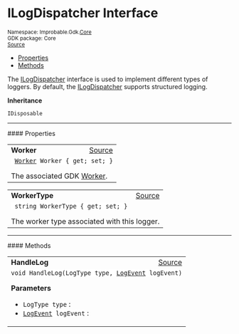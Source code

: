 
# ILogDispatcher Interface
<sup>
Namespace: Improbable.Gdk.<a href="{{urlRoot}}/api/core-index">Core</a><br/>
GDK package: Core<br/>
<a href="https://www.github.com/spatialos/gdk-for-unity/blob/3a2a2965/workers/unity/Packages/io.improbable.gdk.core/Logging/ILogDispatcher.cs/#L11">Source</a>
<style>
a code {
                    padding: 0em 0.25em!important;
}
code {
                    background-color: #ffffff!important;
}
</style>
</sup>
<nav id="pageToc" class="page-toc"><ul><li><a href="#properties">Properties</a>
<li><a href="#methods">Methods</a>
</ul></nav>

</p>



<p>The <a href="{{urlRoot}}/api/core/i-log-dispatcher">ILogDispatcher</a> interface is used to implement different types of loggers. By default, the <a href="{{urlRoot}}/api/core/i-log-dispatcher">ILogDispatcher</a> supports structured logging. </p>



</p>

<b>Inheritance</b>

<code>IDisposable</code>








</p>
<hr style="width:100%; border-top-color:#d8d8d8" />
#### Properties


</p>




<table width="100%">
    <tr>
        <td style="border-right:none"><a id="worker"></a><b>Worker</b></td>
        <td style="border-left:none; text-align:right"><a href="https://www.github.com/spatialos/gdk-for-unity/blob/3a2a2965/workers/unity/Packages/io.improbable.gdk.core/Logging/ILogDispatcher.cs/#L16">Source</a></td>
    </tr>
    <tr>
        <td colspan="2">
<code> <a href="{{urlRoot}}/api/core/worker">Worker</a> Worker { get; set; }</code></p>
The associated GDK <a href="{{urlRoot}}/api/core/worker">Worker</a>. 


</td>
    </tr>
</table>


<table width="100%">
    <tr>
        <td style="border-right:none"><a id="workertype"></a><b>WorkerType</b></td>
        <td style="border-left:none; text-align:right"><a href="https://www.github.com/spatialos/gdk-for-unity/blob/3a2a2965/workers/unity/Packages/io.improbable.gdk.core/Logging/ILogDispatcher.cs/#L21">Source</a></td>
    </tr>
    <tr>
        <td colspan="2">
<code> string WorkerType { get; set; }</code></p>
The worker type associated with this logger. 


</td>
    </tr>
</table>






</p>
<hr style="width:100%; border-top-color:#d8d8d8" />
#### Methods


</p>




<table width="100%">
    <tr>
        <td style="border-right:none"><a id="handlelog-logtype-logevent"></a><b>HandleLog</b></td>
        <td style="border-left:none; text-align:right"><a href="https://www.github.com/spatialos/gdk-for-unity/blob/3a2a2965/workers/unity/Packages/io.improbable.gdk.core/Logging/ILogDispatcher.cs/#L23">Source</a></td>
    </tr>
    <tr>
        <td colspan="2">
<code>void HandleLog(LogType type, <a href="{{urlRoot}}/api/core/log-event">LogEvent</a> logEvent)</code></p>



</p>

<b>Parameters</b>

<ul>
<li><code>LogType type</code> : </li>
<li><code><a href="{{urlRoot}}/api/core/log-event">LogEvent</a> logEvent</code> : </li>
</ul>





</td>
    </tr>
</table>





